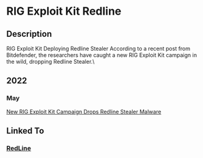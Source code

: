 # RIG Exploit Kit Redline

## Description

RIG Exploit Kit Deploying Redline Stealer According to a recent post from Bitdefender, the researchers have caught a new RIG Exploit Kit campaign in the wild, dropping Redline Stealer.\


## 2022

### May

[New RIG Exploit Kit Campaign Drops Redline Stealer Malware](https://www.evernote.com/shard/s724/sh/8abe5eeb-a1f1-4405-ab7d-d3afb66cf9a0/ad8aed30e4356c982c2ef4b3967e67f5)

## Linked To

### [RedLine](../../malware/redline/)
